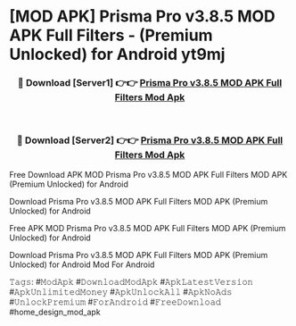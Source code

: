 # [MOD APK] Prisma Pro v3.8.5 MOD APK Full Filters - (Premium Unlocked) for Android yt9mj



<div align="center">
<h3>🔴 Download [Server1] 👉👉 <a href="https://momento.my/?title=Prisma_Pro_v3.8.5_MOD_APK_Full_Filters">Prisma Pro v3.8.5 MOD APK Full Filters Mod Apk</a></h3><br>

<h3>🔴 Download [Server2] 👉👉 <a href="https://momento.my/?title=Prisma_Pro_v3.8.5_MOD_APK_Full_Filters">Prisma Pro v3.8.5 MOD APK Full Filters Mod Apk</a></h3>
</div>



Free Download APK MOD Prisma Pro v3.8.5 MOD APK Full Filters MOD APK (Premium Unlocked) for Android

Download Prisma Pro v3.8.5 MOD APK Full Filters MOD APK (Premium Unlocked) for Android

Free APK MOD Prisma Pro v3.8.5 MOD APK Full Filters MOD APK (Premium Unlocked) for Android

Download Prisma Pro v3.8.5 MOD APK Full Filters MOD APK (Premium Unlocked) for Android Mod For Android

𝚃𝚊𝚐𝚜: #𝙼𝚘𝚍𝙰𝚙𝚔 #𝙳𝚘𝚠𝚗𝚕𝚘𝚊𝚍𝙼𝚘𝚍𝙰𝚙𝚔 #𝙰𝚙𝚔𝙻𝚊𝚝𝚎𝚜𝚝𝚅𝚎𝚛𝚜𝚒𝚘𝚗 #𝙰𝚙𝚔𝚄𝚗𝚕𝚒𝚖𝚒𝚝𝚎𝚍𝙼𝚘𝚗𝚎𝚢 #𝙰𝚙𝚔𝚄𝚗𝚕𝚘𝚌𝚔𝙰𝚕𝚕 #𝙰𝚙𝚔𝙽𝚘𝙰𝚍𝚜 #𝚄𝚗𝚕𝚘𝚌𝚔𝙿𝚛𝚎𝚖𝚒𝚞𝚖 #𝙵𝚘𝚛𝙰𝚗𝚍𝚛𝚘𝚒𝚍 #𝙵𝚛𝚎𝚎𝙳𝚘𝚠𝚗𝚕𝚘𝚊𝚍 #home_design_mod_apk
